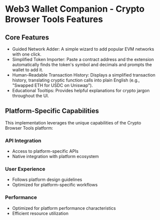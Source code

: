 # Web3 Wallet Companion - Crypto Browser Tools Features

## Core Features
- Guided Network Adder: A simple wizard to add popular EVM networks with one click.
- Simplified Token Importer: Paste a contract address and the extension automatically finds the token's symbol and decimals and prompts the wallet to add it.
- Human-Readable Transaction History: Displays a simplified transaction history, translating cryptic function calls into plain English (e.g., "Swapped ETH for USDC on Uniswap").
- Educational Tooltips: Provides helpful explanations for crypto jargon throughout the UI.

## Platform-Specific Capabilities
This implementation leverages the unique capabilities of the Crypto Browser Tools platform:

### API Integration
- Access to platform-specific APIs
- Native integration with platform ecosystem

### User Experience
- Follows platform design guidelines
- Optimized for platform-specific workflows

### Performance
- Optimized for platform performance characteristics
- Efficient resource utilization
